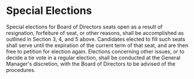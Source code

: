 # Special Elections

Special elections for Board of Directors seats open as a result of resignation, forfeiture of seat, or other reasons, shall be accomplished as outlined in Section 3, 4, and 5 above. Candidates elected to fill such seats shall serve until the expiration of the current term of that seat, and are then free to petition for election again. Elections concerning other issues, or to decide a tie vote in a regular election, shall be conducted at the General Manager's discretion, with the Board of Directors to be advised of the procedures.

